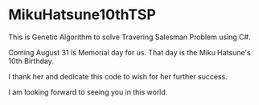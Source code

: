 # MikuHatsune10thTSP

This is Genetic Algorithm to solve Travering Salesman Problem using C#.

Coming August 31 is Memorial day for us. That day is the Miku Hatsune's 10th Birthday.

I thank her and dedicate this code to wish for her further success.

I am looking forward to seeing you in this world.



